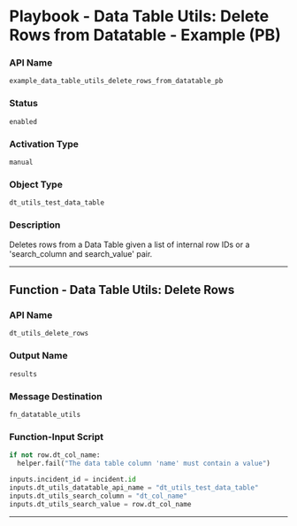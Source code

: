 <!--
    DO NOT MANUALLY EDIT THIS FILE
    THIS FILE IS AUTOMATICALLY GENERATED WITH resilient-sdk codegen
    Generated with resilient-sdk v49.0.4423
-->

# Playbook - Data Table Utils: Delete Rows from Datatable - Example (PB)

### API Name
`example_data_table_utils_delete_rows_from_datatable_pb`

### Status
`enabled`

### Activation Type
`manual`

### Object Type
`dt_utils_test_data_table`

### Description
Deletes rows from a Data Table given a list of internal row IDs or a 'search_column and search_value' pair.


---
## Function - Data Table Utils: Delete Rows

### API Name
`dt_utils_delete_rows`

### Output Name
`results`

### Message Destination
`fn_datatable_utils`

### Function-Input Script
```python
if not row.dt_col_name:
  helper.fail("The data table column 'name' must contain a value")

inputs.incident_id = incident.id
inputs.dt_utils_datatable_api_name = "dt_utils_test_data_table"
inputs.dt_utils_search_column = "dt_col_name"
inputs.dt_utils_search_value = row.dt_col_name
```

---

